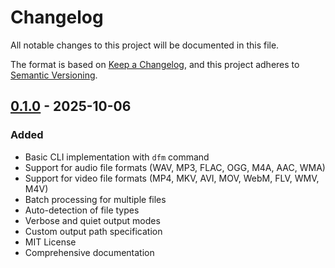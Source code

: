 # Changelog

All notable changes to this project will be documented in this file.

The format is based on [Keep a Changelog](https://keepachangelog.com/en/1.0.0/),
and this project adheres to [Semantic Versioning](https://semver.org/spec/v2.0.0.html).

## [0.1.0] - 2025-10-06

### Added
- Basic CLI implementation with `dfm` command
- Support for audio file formats (WAV, MP3, FLAC, OGG, M4A, AAC, WMA)
- Support for video file formats (MP4, MKV, AVI, MOV, WebM, FLV, WMV, M4V)
- Batch processing for multiple files
- Auto-detection of file types
- Verbose and quiet output modes
- Custom output path specification
- MIT License
- Comprehensive documentation

[0.1.0]: https://github.com/svemyh/deepfilter-multimedia/releases/tag/v0.1.0
